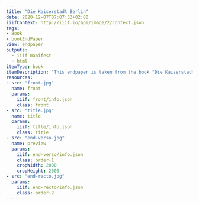 ```yaml
---
title: "Die Kaiserstadt Berlin"
date: 2020-12-07T07:07:53+02:00
iiifContext: http://iiif.io/api/image/2/context.json
tags:
- Book
- bookEndPaper
view: endpaper
outputs:
  - iiif-manifest
  - html
itemType: book
itemDescription: 'This endpaper is taken from the book "Die Kaiserstadt Berlin, Charlottenburg und Potsdam", 3rd improved edition, published around 1908 by E.H. Schroeder, Berlin. <a class="worldcat" href="http://www.worldcat.org/oclc/67823231">&nbsp;</a>'
resources:
- src: "front.jpg"
  name: front
  params:
    iiif: front/info.json
    class: front
- src: "title.jpg"
  name: title
  params:
    iiif: title/info.json
    class: title
- src: "end-verso.jpg"
  name: preview
  params:
    iiif: end-verso/info.json
    class: order-1
    cropWidth: 2000
    cropHeight: 2000
- src: "end-recto.jpg"
  params:
    iiif: end-recto/info.json
    class: order-2
---
```



<!--more-->
